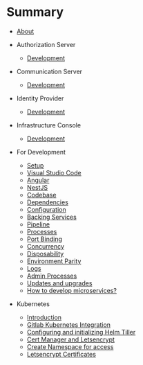 # Summary

* [About](README.md)

* Authorization Server
    * [Development](authorization-server/README.md)

* Communication Server
    * [Development](communication-server/README.md)

* Identity Provider
    * [Development](identity-provider/README.md)

* Infrastructure Console
    * [Development](infrastructure-console/README.md)

* For Development
    * [Setup](/development/README.md)
    * [Visual Studio Code](/development/vscode.md)
    * [Angular](/development/angular.md)
    * [NestJS](/development/nestjs.md)
    * [Codebase](/development/codebase.md)
    * [Dependencies](/development/dependencies.md)
    * [Configuration](development/config.md)
    * [Backing Services](/development/services.md)
    * [Pipeline](/development/pipeline.md)
    * [Processes](/development/processes.md)
    * [Port Binding](/development/port-binding.md)
    * [Concurrency](/development/concurrency.md)
    * [Disposability](/development/disposability.md)
    * [Environment Parity](/development/environment-parity.md)
    * [Logs](/development/logs.md)
    * [Admin Processes](/development/admin-processes.md)
    * [Updates and upgrades](/development/updates.md)
    * [How to develop microservices?](/development/how-to-develop-microservices.md)

* Kubernetes
    * [Introduction](/kubernetes/README.md)
    * [Gitlab Kubernetes Integration](/kubernetes/gitlab-do-k8-integration.md)
    * [Configuring and initializing Helm Tiller](/kubernetes/configuring-and-initializing-helm-tiller.md)
    * [Cert Manager and Letsencrypt](/kubernetes/cert-manager-letsencrypt.md)
    * [Create Namespace for access](/kubernetes/create-namespace-for-repo.md)
    * [Letsencrypt Certificates](/kubernetes/letsencrypt-certificates.md)
